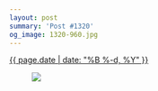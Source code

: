 ```yaml
---
layout: post
summary: 'Post #1320'
og_image: 1320-960.jpg
---
```


<div class="post">
 <time>
  <a href="/1320">
   {{ page.date | date: "%B %-d, %Y" }}
  </a>
 </time>
 <a href="/1320">
  <figure data-taken="3/15/2021">
   <img sizes="(min-width: 700px) 50vw, calc(100vw - 2rem)" src="{{ site.assets_url }}/1320-480.jpg" srcset="{{ site.assets_url }}/1320-240.jpg 240w, {{ site.assets_url }}/1320-480.jpg 480w, {{ site.assets_url }}/1320-720.jpg 720w, {{ site.assets_url }}/1320-960.jpg 960w"/>
  </figure>
 </a>
</div>

